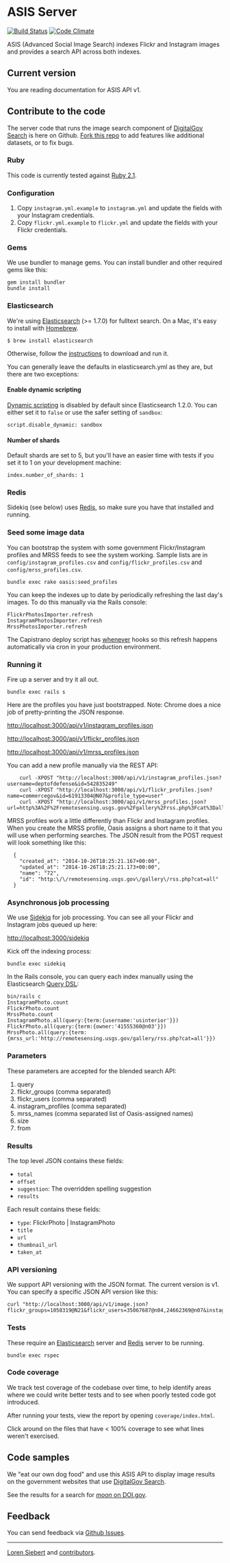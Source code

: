 ASIS Server
==============

[![Build Status](https://travis-ci.org/GSA/asis.png)](https://travis-ci.org/GSA/asis)
[![Code Climate](https://codeclimate.com/github/GSA/oasis.png)](https://codeclimate.com/github/GSA/oasis)

ASIS (Advanced Social Image Search) indexes Flickr and Instagram images and provides a search API across both indexes.

## Current version

You are reading documentation for ASIS API v1.

## Contribute to the code

The server code that runs the image search component of [DigitalGov Search](http://search.digitalgov.gov) is here on Github. 
[Fork this repo](https://github.com/GSA/oasis/fork) to add features like additional datasets, or to fix bugs.

### Ruby

This code is currently tested against [Ruby 2.1](http://www.ruby-lang.org/en/downloads/).

### Configuration

 1. Copy `instagram.yml.example` to `instagram.yml` and update the fields with your Instagram credentials.
 1. Copy `flickr.yml.example` to `flickr.yml` and update the fields with your Flickr credentials.

### Gems

We use bundler to manage gems. You can install bundler and other required gems like this:

    gem install bundler
    bundle install

### Elasticsearch

We're using [Elasticsearch](http://www.elasticsearch.org/) (>= 1.7.0) for fulltext search. On a Mac, it's easy to 
install with [Homebrew](http://mxcl.github.com/homebrew/).

    $ brew install elasticsearch

Otherwise, follow the [instructions](http://www.elasticsearch.org/download/) to download and run it.

You can generally leave the defaults in elasticsearch.yml as they are, but there are two exceptions:

#### Enable dynamic scripting

[Dynamic scripting](http://www.elasticsearch.org/guide/en/elasticsearch/reference/current/modules-scripting.html#_enabling_dynamic_scripting) is disabled by default since Elasticsearch 1.2.0. You can either set it to `false` or use the safer setting of `sandbox`:

    script.disable_dynamic: sandbox

#### Number of shards

Default shards are set to 5, but you'll have an easier time with tests if you set it to 1 on your development machine:

    index.number_of_shards: 1
 
### Redis

Sidekiq (see below) uses [Redis](http://redis.io), so make sure you have that installed and running.

### Seed some image data

You can bootstrap the system with some government Flickr/Instagram profiles and MRSS feeds to see the system working.
Sample lists are in `config/instagram_profiles.csv` and `config/flickr_profiles.csv` and `config/mrss_profiles.csv`.

    bundle exec rake oasis:seed_profiles
    
You can keep the indexes up to date by periodically refreshing the last day's images. To do this manually via the Rails console:
  
    FlickrPhotosImporter.refresh
    InstagramPhotosImporter.refresh
    MrssPhotosImporter.refresh

The Capistrano deploy script has [whenever](https://github.com/javan/whenever) hooks so this refresh happens automatically 
via cron in your production environment.

### Running it

Fire up a server and try it all out.

    bundle exec rails s

Here are the profiles you have just bootstrapped. Note: Chrome does a nice job of pretty-printing the JSON response.

<http://localhost:3000/api/v1/instagram_profiles.json>

<http://localhost:3000/api/v1/flickr_profiles.json>

<http://localhost:3000/api/v1/mrss_profiles.json>

You can add a new profile manually via the REST API:

    	curl -XPOST "http://localhost:3000/api/v1/instagram_profiles.json?username=deptofdefense&id=542835249"
    	curl -XPOST "http://localhost:3000/api/v1/flickr_profiles.json?name=commercegov&id=61913304@N07&profile_type=user"
    	curl -XPOST "http://localhost:3000/api/v1/mrss_profiles.json?url=http%3A%2F%2Fremotesensing.usgs.gov%2Fgallery%2Frss.php%3Fcat%3Dall"
    	
MRSS profiles work a little differently than Flickr and Instagram profiles. When you create the MRSS profile, Oasis assigns a
short name to it that you will use when performing searches. The JSON result from the POST request will look something like this:

      {
        "created_at": "2014-10-26T18:25:21.167+00:00",
        "updated_at": "2014-10-26T18:25:21.173+00:00",
        "name": "72",
        "id": "http:\/\/remotesensing.usgs.gov\/gallery\/rss.php?cat=all"
      }

### Asynchronous job processing

We use [Sidekiq](http://sidekiq.org) for job processing. You can see all your Flickr and Instagram jobs queued up here:

<http://localhost:3000/sidekiq>

Kick off the indexing process:

    bundle exec sidekiq
    
In the Rails console, you can query each index manually using the Elasticsearch [Query DSL](http://www.elasticsearch.org/guide/en/elasticsearch/reference/current/query-dsl.html):
    
    bin/rails c
    InstagramPhoto.count
    FlickrPhoto.count
    MrssPhoto.count
    InstagramPhoto.all(query:{term:{username:'usinterior'}})
    FlickrPhoto.all(query:{term:{owner:'41555360@n03'}})
    MrssPhoto.all(query:{term:{mrss_url:'http://remotesensing.usgs.gov/gallery/rss.php?cat=all'}})

### Parameters

These parameters are accepted for the blended search API:

1. query
2. flickr_groups (comma separated)
2. flickr_users (comma separated)
2. instagram_profiles (comma separated)
2. mrss_names (comma separated list of Oasis-assigned names)
4. size
5. from

### Results

The top level JSON contains these fields:

* `total`
* `offset`
* `suggestion`: The overridden spelling suggestion
* `results`

Each result contains these fields:

* `type`: FlickrPhoto | InstagramPhoto
* `title`
* `url`
* `thumbnail_url`
* `taken_at`

### API versioning

We support API versioning with the JSON format. The current version is v1. You can specify a specific JSON API version like this:

    curl "http://localhost:3000/api/v1/image.json?flickr_groups=1058319@N21&flickr_users=35067687@n04,24662369@n07&instagram_profiles=nasa&mrss_names=72,73&query=earth"

### Tests

These require an [Elasticsearch](http://www.elasticsearch.org/) server and [Redis](http://redis.io) server to be running.

    bundle exec rspec

### Code coverage

We track test coverage of the codebase over time, to help identify areas where we could write better tests and to see when poorly tested code got introduced.

After running your tests, view the report by opening `coverage/index.html`.

Click around on the files that have < 100% coverage to see what lines weren't exercised.

## Code samples

We "eat our own dog food" and use this ASIS API to display image results on the government websites that use [DigitalGov Search](https://search.digitalgov.gov).

See the results for a search for [*moon* on DOI.gov](https://search.doi.gov/search/images?affiliate=doi.gov&query=moon).

Feedback
--------

You can send feedback via [Github Issues](https://github.com/GSA/oasis/issues).

-----

[Loren Siebert](https://github.com/loren) and [contributors](http://github.com/GSA/oasis/contributors).
